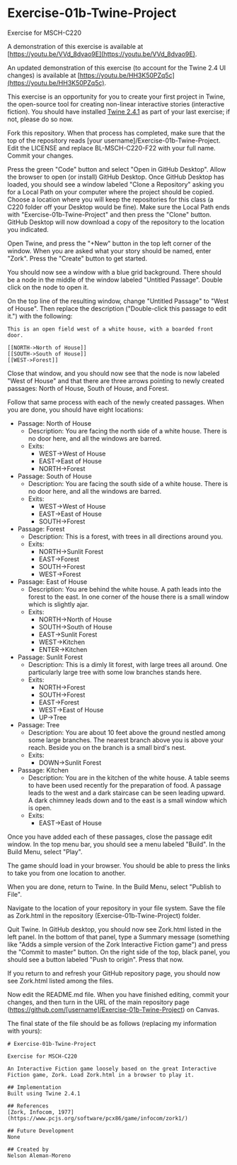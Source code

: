 # Exercise-01b-Twine-Project

Exercise for MSCH-C220

A demonstration of this exercise is available at [https://youtu.be/VVd_8dvao9E](https://youtu.be/VVd_8dvao9E).

An updated demonstration of this exercise (to account for the Twine 2.4 UI changes) is available at [https://youtu.be/HH3K50PZq5c](https://youtu.be/HH3K50PZq5c).

This exercise is an opportunity for you to create your first project in Twine, the open-source tool for creating non-linear interactive stories (interactive fiction). You should have installed [Twine 2.4.1](http://twinery.org/)  as part of your last exercise; if not, please do so now.

Fork this repository. When that process has completed, make sure that the top of the repository reads [your username]/Exercise-01b-Twine-Project. Edit the LICENSE and replace BL-MSCH-C220-F22 with your full name.  Commit your changes.

Press the green "Code" button and select "Open in GitHub Desktop". Allow the browser to open (or install) GitHub Desktop. Once GitHub Desktop has loaded, you should see a window labeled "Clone a Repository" asking you for a Local Path on your computer where the project should be copied. Choose a location where you will keep the repositories for this class (a C220 folder off your Desktop would be fine). Make sure the Local Path ends with "Exercise-01b-Twine-Project" and then press the "Clone" button. GitHub Desktop will now download a copy of the repository to the location you indicated.

Open Twine, and press the "+New" button in the top left corner of the window. When you are asked what your story should be named, enter "Zork". Press the "Create" button to get started.

You should now see a window with a blue grid background. There should be a node in the middle of the window labeled "Untitled Passage". Double click on the node to open it.

On the top line of the resulting window, change "Untitled Passage" to "West of House". Then replace the description ("Double-click this passage to edit it.") with the following:

```
This is an open field west of a white house, with a boarded front door.

[[NORTH->North of House]]
[[SOUTH->South of House]]
[[WEST->Forest]]
```

Close that window, and you should now see that the node is now labeled "West of House" and that there are three arrows pointing to newly created passages: North of House, South of House, and Forest.

Follow that same process with each of the newly created passages. When you are done, you should have eight locations:

 * Passage: North of House
   * Description: You are facing the north side of a white house.  There is no door here, and all the windows are barred.
   * Exits:
     * WEST->West of House
     * EAST->East of House
     * NORTH->Forest
 * Passage: South of House
   * Description: You are facing the south side of a white house. There is no door here, and all the windows are barred.
   * Exits:
     * WEST->West of House
     * EAST->East of House
     * SOUTH->Forest
 * Passage: Forest
   * Description: This is a forest, with trees in all directions around you.
   * Exits:
     * NORTH->Sunlit Forest
     * EAST->Forest
     * SOUTH->Forest
     * WEST->Forest
 * Passage: East of House
   * Description: You are behind the white house. A path leads into the forest to the east. In one corner of the house there is a small window which is slightly ajar.
   * Exits:
     * NORTH->North of House
     * SOUTH->South of House
     * EAST->Sunlit Forest
     * WEST->Kitchen
     * ENTER->Kitchen
 * Passage: Sunlit Forest
   * Description: This is a dimly lit forest, with large trees all around.  One particularly large tree with some low branches stands here.
   * Exits:
     * NORTH->Forest
     * SOUTH->Forest
     * EAST->Forest
     * WEST->East of House
     * UP->Tree
 * Passage: Tree
   * Description: You are about 10 feet above the ground nestled among some large branches. The nearest branch above you is above your reach. Beside you on the branch is a small bird's nest.
   * Exits:
     * DOWN->Sunlit Forest
 * Passage: Kitchen
   * Description: You are in the kitchen of the white house. A table seems to have been used recently for the preparation of food. A passage leads to the west and a dark staircase can be seen leading upward. A dark chimney leads down and to the east is a small window which is open.
   * Exits:
     * EAST->East of House

Once you have added each of these passages, close the passage edit window. In the top menu bar, you should see a menu labeled "Build". In the Build Menu, select "Play".

The game should load in your browser. You should be able to press the links to take you from one location to another.

When you are done, return to Twine. In the Build Menu, select "Publish to File".

Navigate to the location of your repository in your file system. Save the file as Zork.html in the repository (Exercise-01b-Twine-Project) folder.

Quit Twine. In GitHub desktop, you should now see Zork.html listed in the left panel. In the bottom of that panel, type a Summary message (something like "Adds a simple version of the Zork Interactive Fiction game") and press the "Commit to master" button. On the right side of the top, black panel, you should see a button labeled "Push to origin". Press that now.

If you return to and refresh your GitHub repository page, you should now see Zork.html listed among the files.

Now edit the README.md file. When you have finished editing, commit your changes, and then turn in the URL of the main repository page (https://github.com/[username]/Exercise-01b-Twine-Project) on Canvas.

The final state of the file should be as follows (replacing my information with yours):
```
# Exercise-01b-Twine-Project

Exercise for MSCH-C220

An Interactive Fiction game loosely based on the great Interactive Fiction game, Zork. Load Zork.html in a browser to play it.

## Implementation
Built using Twine 2.4.1

## References
[Zork, Infocom, 1977](https://www.pcjs.org/software/pcx86/game/infocom/zork1/)

## Future Development
None

## Created by 
Nelson Aleman-Moreno
```
